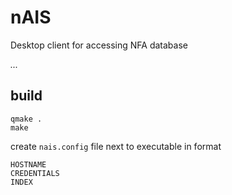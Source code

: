 # nAIS

Desktop client for accessing NFA database

_..._

## build

```
qmake .
make
```

create ```nais.config``` file next to executable in format

```
HOSTNAME
CREDENTIALS
INDEX
```

